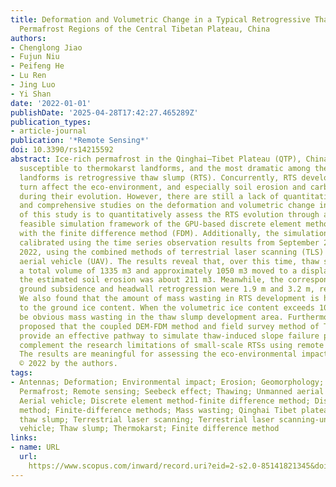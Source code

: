 ```yaml
---
title: Deformation and Volumetric Change in a Typical Retrogressive Thaw Slump in
  Permafrost Regions of the Central Tibetan Plateau, China
authors:
- Chenglong Jiao
- Fujun Niu
- Peifeng He
- Lu Ren
- Jing Luo
- Yi Shan
date: '2022-01-01'
publishDate: '2025-04-28T17:42:27.465289Z'
publication_types:
- article-journal
publication: '*Remote Sensing*'
doi: 10.3390/rs14215592
abstract: Ice-rich permafrost in the Qinghai–Tibet Plateau (QTP), China, is becoming
  susceptible to thermokarst landforms, and the most dramatic among these terrain-altering
  landforms is retrogressive thaw slump (RTS). Concurrently, RTS development can in
  turn affect the eco-environment, and especially soil erosion and carbon emission,
  during their evolution. However, there are still a lack of quantitative methods
  and comprehensive studies on the deformation and volumetric change in RTS. The purpose
  of this study is to quantitatively assess the RTS evolution through a novel and
  feasible simulation framework of the GPU-based discrete element method (DEM) coupled
  with the finite difference method (FDM). Additionally, the simulation results were
  calibrated using the time series observation results from September 2021 to August
  2022, using the combined methods of terrestrial laser scanning (TLS) and unmanned
  aerial vehicle (UAV). The results reveal that, over this time, thaw slump mobilized
  a total volume of 1335 m3 and approximately 1050 m3 moved to a displaced area. Additionally,
  the estimated soil erosion was about 211 m3. Meanwhile, the corresponding maximum
  ground subsidence and headwall retrogression were 1.9 m and 3.2 m, respectively.
  We also found that the amount of mass wasting in RTS development is highly related
  to the ground ice content. When the volumetric ice content exceeds 10%, there will
  be obvious mass wasting in the thaw slump development area. Furthermore, this work
  proposed that the coupled DEM-FDM method and field survey method of TLS-UAV can
  provide an effective pathway to simulate thaw-induced slope failure problems and
  complement the research limitations of small-scale RTSs using remote sensing methods.
  The results are meaningful for assessing the eco-environmental impacts on the QTP.
  © 2022 by the authors.
tags:
- Antennas; Deformation; Environmental impact; Erosion; Geomorphology; Landforms;
  Permafrost; Remote sensing; Seebeck effect; Thawing; Unmanned aerial vehicles (UAV);
  Aerial vehicle; Discrete element method-finite difference method; Discrete elements
  method; Finite-difference methods; Mass wasting; Qinghai Tibet plateau; Retrogressive
  thaw slump; Terrestrial laser scanning; Terrestrial laser scanning-unmanned aerial
  vehicle; Thaw slump; Thermokarst; Finite difference method
links:
- name: URL
  url: 
    https://www.scopus.com/inward/record.uri?eid=2-s2.0-85141821345&doi=10.3390%2frs14215592&partnerID=40&md5=bcababb0dbaf75ea0a5778c3e7afafdf
---
```

